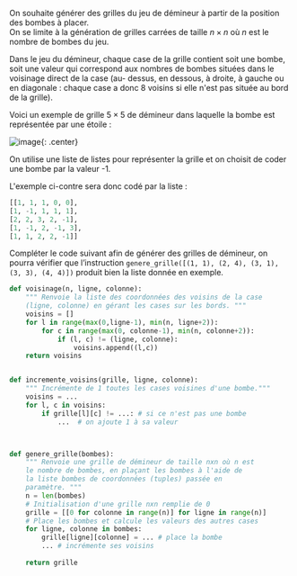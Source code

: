 On souhaite générer des grilles du jeu de démineur à partir de la position des bombes à
placer.  
On se limite à la génération de grilles carrées de taille $n \times n$ où $n$ est le nombre de bombes du jeu.  

Dans le jeu du démineur, chaque case de la grille contient soit une bombe, soit une valeur
qui correspond aux nombres de bombes situées dans le voisinage direct de la case (au-
dessus, en dessous, à droite, à gauche ou en diagonale : chaque case a donc 8 voisins si
elle n'est pas située au bord de la grille).

Voici un exemple de grille $5 \times 5$ de démineur dans laquelle la bombe est représentée par une étoile :

![image](/assets/sujets/nsi/term/pratique/img/04grille.png){: .center}


On utilise une liste de listes pour représenter la grille et on choisit de coder une bombe par la valeur -1.

L'exemple ci-contre sera donc codé par la liste :

```python
[[1, 1, 1, 0, 0],
[1, -1, 1, 1, 1],
[2, 2, 3, 2, -1],
[1, -1, 2, -1, 3],
[1, 1, 2, 2, -1]]
```

Compléter le code suivant afin de générer des grilles de démineur, on pourra vérifier que
l’instruction `genere_grille([(1, 1), (2, 4), (3, 1), (3, 3), (4, 4)])`
produit bien la liste donnée en exemple.

```python linenums='1'
def voisinage(n, ligne, colonne):
    """ Renvoie la liste des coordonnées des voisins de la case
    (ligne, colonne) en gérant les cases sur les bords. """
    voisins = []
    for l in range(max(0,ligne-1), min(n, ligne+2)):
        for c in range(max(0, colonne-1), min(n, colonne+2)):
            if (l, c) != (ligne, colonne):
                voisins.append((l,c))
    return voisins


def incremente_voisins(grille, ligne, colonne):
    """ Incrémente de 1 toutes les cases voisines d'une bombe."""
    voisins = ...
    for l, c in voisins:
        if grille[l][c] != ...: # si ce n'est pas une bombe
            ...  # on ajoute 1 à sa valeur



def genere_grille(bombes):
    """ Renvoie une grille de démineur de taille nxn où n est
    le nombre de bombes, en plaçant les bombes à l'aide de
    la liste bombes de coordonnées (tuples) passée en
    paramètre. """
    n = len(bombes)
    # Initialisation d'une grille nxn remplie de 0
    grille = [[0 for colonne in range(n)] for ligne in range(n)]
    # Place les bombes et calcule les valeurs des autres cases
    for ligne, colonne in bombes:
        grille[ligne][colonne] = ... # place la bombe
        ... # incrémente ses voisins
    
    return grille


```



